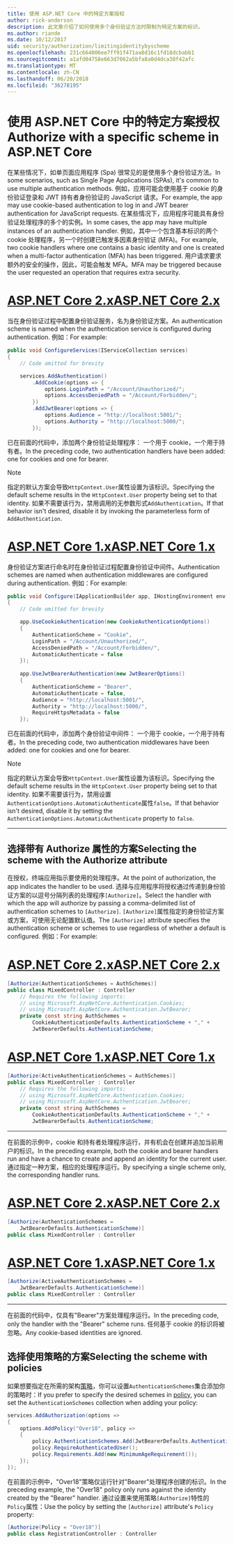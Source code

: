 ```yaml
---
title: 使用 ASP.NET Core 中的特定方案授权
author: rick-anderson
description: 此文章介绍了如何使用多个身份验证方法时限制为特定方案的标识。
ms.author: riande
ms.date: 10/12/2017
uid: security/authorization/limitingidentitybyscheme
ms.openlocfilehash: 231c664006ee7ff91f471aa8d16c1fd18dcbabb1
ms.sourcegitcommit: a1afd04758e663d7062a5bfa8a0d4dca38f42afc
ms.translationtype: MT
ms.contentlocale: zh-CN
ms.lasthandoff: 06/20/2018
ms.locfileid: "36278195"
---
```

# <a name="authorize-with-a-specific-scheme-in-aspnet-core"></a><span data-ttu-id="e9982-103">使用 ASP.NET Core 中的特定方案授权</span><span class="sxs-lookup"><span data-stu-id="e9982-103">Authorize with a specific scheme in ASP.NET Core</span></span>

<span data-ttu-id="e9982-104">在某些情况下，如单页面应用程序 (Spa) 很常见的是使用多个身份验证方法。</span><span class="sxs-lookup"><span data-stu-id="e9982-104">In some scenarios, such as Single Page Applications (SPAs), it's common to use multiple authentication methods.</span></span> <span data-ttu-id="e9982-105">例如，应用可能会使用基于 cookie 的身份验证登录和 JWT 持有者身份验证的 JavaScript 请求。</span><span class="sxs-lookup"><span data-stu-id="e9982-105">For example, the app may use cookie-based authentication to log in and JWT bearer authentication for JavaScript requests.</span></span> <span data-ttu-id="e9982-106">在某些情况下，应用程序可能具有身份验证处理程序的多个的实例。</span><span class="sxs-lookup"><span data-stu-id="e9982-106">In some cases, the app may have multiple instances of an authentication handler.</span></span> <span data-ttu-id="e9982-107">例如，其中一个包含基本标识的两个 cookie 处理程序，另一个时创建已触发多因素身份验证 (MFA)。</span><span class="sxs-lookup"><span data-stu-id="e9982-107">For example, two cookie handlers where one contains a basic identity and one is created when a multi-factor authentication (MFA) has been triggered.</span></span> <span data-ttu-id="e9982-108">用户请求要求额外的安全的操作，因此，可能会触发 MFA。</span><span class="sxs-lookup"><span data-stu-id="e9982-108">MFA may be triggered because the user requested an operation that requires extra security.</span></span>

# <a name="aspnet-core-2xtabaspnetcore2x"></a>[<span data-ttu-id="e9982-109">ASP.NET Core 2.x</span><span class="sxs-lookup"><span data-stu-id="e9982-109">ASP.NET Core 2.x</span></span>](#tab/aspnetcore2x)

<span data-ttu-id="e9982-110">当在身份验证过程中配置身份验证服务，名为身份验证方案。</span><span class="sxs-lookup"><span data-stu-id="e9982-110">An authentication scheme is named when the authentication service is configured during authentication.</span></span> <span data-ttu-id="e9982-111">例如：</span><span class="sxs-lookup"><span data-stu-id="e9982-111">For example:</span></span>

```csharp
public void ConfigureServices(IServiceCollection services)
{
    // Code omitted for brevity

    services.AddAuthentication()
        .AddCookie(options => {
            options.LoginPath = "/Account/Unauthorized/";
            options.AccessDeniedPath = "/Account/Forbidden/";
        })
        .AddJwtBearer(options => {
            options.Audience = "http://localhost:5001/";
            options.Authority = "http://localhost:5000/";
        });
```

<span data-ttu-id="e9982-112">已在前面的代码中，添加两个身份验证处理程序： 一个用于 cookie，一个用于持有者。</span><span class="sxs-lookup"><span data-stu-id="e9982-112">In the preceding code, two authentication handlers have been added: one for cookies and one for bearer.</span></span>

>[!NOTE]
><span data-ttu-id="e9982-113">指定的默认方案会导致`HttpContext.User`属性设置为该标识。</span><span class="sxs-lookup"><span data-stu-id="e9982-113">Specifying the default scheme results in the `HttpContext.User` property being set to that identity.</span></span> <span data-ttu-id="e9982-114">如果不需要该行为，禁用调用的无参数形式`AddAuthentication`。</span><span class="sxs-lookup"><span data-stu-id="e9982-114">If that behavior isn't desired, disable it by invoking the parameterless form of `AddAuthentication`.</span></span>

# <a name="aspnet-core-1xtabaspnetcore1x"></a>[<span data-ttu-id="e9982-115">ASP.NET Core 1.x</span><span class="sxs-lookup"><span data-stu-id="e9982-115">ASP.NET Core 1.x</span></span>](#tab/aspnetcore1x)

<span data-ttu-id="e9982-116">身份验证方案进行命名时在身份验证过程配置身份验证中间件。</span><span class="sxs-lookup"><span data-stu-id="e9982-116">Authentication schemes are named when authentication middlewares are configured during authentication.</span></span> <span data-ttu-id="e9982-117">例如：</span><span class="sxs-lookup"><span data-stu-id="e9982-117">For example:</span></span>

```csharp
public void Configure(IApplicationBuilder app, IHostingEnvironment env, ILoggerFactory loggerFactory)
{
    // Code omitted for brevity

    app.UseCookieAuthentication(new CookieAuthenticationOptions()
    {
        AuthenticationScheme = "Cookie",
        LoginPath = "/Account/Unauthorized/",
        AccessDeniedPath = "/Account/Forbidden/",
        AutomaticAuthenticate = false
    });
    
    app.UseJwtBearerAuthentication(new JwtBearerOptions()
    {
        AuthenticationScheme = "Bearer",
        AutomaticAuthenticate = false,
        Audience = "http://localhost:5001/",
        Authority = "http://localhost:5000/",
        RequireHttpsMetadata = false
    });
```

<span data-ttu-id="e9982-118">已在前面的代码中，添加两个身份验证中间件： 一个用于 cookie，一个用于持有者。</span><span class="sxs-lookup"><span data-stu-id="e9982-118">In the preceding code, two authentication middlewares have been added: one for cookies and one for bearer.</span></span>

>[!NOTE]
><span data-ttu-id="e9982-119">指定的默认方案会导致`HttpContext.User`属性设置为该标识。</span><span class="sxs-lookup"><span data-stu-id="e9982-119">Specifying the default scheme results in the `HttpContext.User` property being set to that identity.</span></span> <span data-ttu-id="e9982-120">如果不需要该行为，禁用设置`AuthenticationOptions.AutomaticAuthenticate`属性`false`。</span><span class="sxs-lookup"><span data-stu-id="e9982-120">If that behavior isn't desired, disable it by setting the `AuthenticationOptions.AutomaticAuthenticate` property to `false`.</span></span>

---

## <a name="selecting-the-scheme-with-the-authorize-attribute"></a><span data-ttu-id="e9982-121">选择带有 Authorize 属性的方案</span><span class="sxs-lookup"><span data-stu-id="e9982-121">Selecting the scheme with the Authorize attribute</span></span>

<span data-ttu-id="e9982-122">在授权，终端应用指示要使用的处理程序。</span><span class="sxs-lookup"><span data-stu-id="e9982-122">At the point of authorization, the app indicates the handler to be used.</span></span> <span data-ttu-id="e9982-123">选择与应用程序将授权通过传递到身份验证方案的以逗号分隔列表的处理程序`[Authorize]`。</span><span class="sxs-lookup"><span data-stu-id="e9982-123">Select the handler with which the app will authorize by passing a comma-delimited list of authentication schemes to `[Authorize]`.</span></span> <span data-ttu-id="e9982-124">`[Authorize]`属性指定的身份验证方案或方案，可使用无论配置默认值。</span><span class="sxs-lookup"><span data-stu-id="e9982-124">The `[Authorize]` attribute specifies the authentication scheme or schemes to use regardless of whether a default is configured.</span></span> <span data-ttu-id="e9982-125">例如：</span><span class="sxs-lookup"><span data-stu-id="e9982-125">For example:</span></span>

# <a name="aspnet-core-2xtabaspnetcore2x"></a>[<span data-ttu-id="e9982-126">ASP.NET Core 2.x</span><span class="sxs-lookup"><span data-stu-id="e9982-126">ASP.NET Core 2.x</span></span>](#tab/aspnetcore2x)

```csharp
[Authorize(AuthenticationSchemes = AuthSchemes)]
public class MixedController : Controller
    // Requires the following imports:
    // using Microsoft.AspNetCore.Authentication.Cookies;
    // using Microsoft.AspNetCore.Authentication.JwtBearer;
    private const string AuthSchemes =
        CookieAuthenticationDefaults.AuthenticationScheme + "," +
        JwtBearerDefaults.AuthenticationScheme;
```

# <a name="aspnet-core-1xtabaspnetcore1x"></a>[<span data-ttu-id="e9982-127">ASP.NET Core 1.x</span><span class="sxs-lookup"><span data-stu-id="e9982-127">ASP.NET Core 1.x</span></span>](#tab/aspnetcore1x)

```csharp
[Authorize(ActiveAuthenticationSchemes = AuthSchemes)]
public class MixedController : Controller
    // Requires the following imports:
    // using Microsoft.AspNetCore.Authentication.Cookies;
    // using Microsoft.AspNetCore.Authentication.JwtBearer;
    private const string AuthSchemes =
        CookieAuthenticationDefaults.AuthenticationScheme + "," +
        JwtBearerDefaults.AuthenticationScheme;
```

---

<span data-ttu-id="e9982-128">在前面的示例中，cookie 和持有者处理程序运行，并有机会在创建并追加当前用户的标识。</span><span class="sxs-lookup"><span data-stu-id="e9982-128">In the preceding example, both the cookie and bearer handlers run and have a chance to create and append an identity for the current user.</span></span> <span data-ttu-id="e9982-129">通过指定一种方案，相应的处理程序运行。</span><span class="sxs-lookup"><span data-stu-id="e9982-129">By specifying a single scheme only, the corresponding handler runs.</span></span>

# <a name="aspnet-core-2xtabaspnetcore2x"></a>[<span data-ttu-id="e9982-130">ASP.NET Core 2.x</span><span class="sxs-lookup"><span data-stu-id="e9982-130">ASP.NET Core 2.x</span></span>](#tab/aspnetcore2x)

```csharp
[Authorize(AuthenticationSchemes = 
    JwtBearerDefaults.AuthenticationScheme)]
public class MixedController : Controller
```

# <a name="aspnet-core-1xtabaspnetcore1x"></a>[<span data-ttu-id="e9982-131">ASP.NET Core 1.x</span><span class="sxs-lookup"><span data-stu-id="e9982-131">ASP.NET Core 1.x</span></span>](#tab/aspnetcore1x)

```csharp
[Authorize(ActiveAuthenticationSchemes = 
    JwtBearerDefaults.AuthenticationScheme)]
public class MixedController : Controller
```

---

<span data-ttu-id="e9982-132">在前面的代码中，仅具有"Bearer"方案处理程序运行。</span><span class="sxs-lookup"><span data-stu-id="e9982-132">In the preceding code, only the handler with the "Bearer" scheme runs.</span></span> <span data-ttu-id="e9982-133">任何基于 cookie 的标识将被忽略。</span><span class="sxs-lookup"><span data-stu-id="e9982-133">Any cookie-based identities are ignored.</span></span>

## <a name="selecting-the-scheme-with-policies"></a><span data-ttu-id="e9982-134">选择使用策略的方案</span><span class="sxs-lookup"><span data-stu-id="e9982-134">Selecting the scheme with policies</span></span>

<span data-ttu-id="e9982-135">如果想要指定在所需的架构[策略](xref:security/authorization/policies)，你可以设置`AuthenticationSchemes`集合添加你的策略时：</span><span class="sxs-lookup"><span data-stu-id="e9982-135">If you prefer to specify the desired schemes in [policy](xref:security/authorization/policies), you can set the `AuthenticationSchemes` collection when adding your policy:</span></span>

```csharp
services.AddAuthorization(options =>
{
    options.AddPolicy("Over18", policy =>
    {
        policy.AuthenticationSchemes.Add(JwtBearerDefaults.AuthenticationScheme);
        policy.RequireAuthenticatedUser();
        policy.Requirements.Add(new MinimumAgeRequirement());
    });
});
```

<span data-ttu-id="e9982-136">在前面的示例中，"Over18"策略仅运行针对"Bearer"处理程序创建的标识。</span><span class="sxs-lookup"><span data-stu-id="e9982-136">In the preceding example, the "Over18" policy only runs against the identity created by the "Bearer" handler.</span></span> <span data-ttu-id="e9982-137">通过设置来使用策略`[Authorize]`特性的`Policy`属性：</span><span class="sxs-lookup"><span data-stu-id="e9982-137">Use the policy by setting the `[Authorize]` attribute's `Policy` property:</span></span>

```csharp
[Authorize(Policy = "Over18")]
public class RegistrationController : Controller
```
